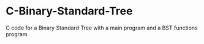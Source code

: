 # C-Binary-Standard-Tree
C code for a Binary Standard Tree with a main program and a BST functions program

